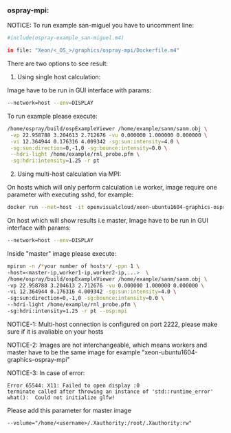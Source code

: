 ### ospray-mpi:
NOTICE: To run example san-miguel you have to uncomment line:
```bash
#include(ospray-example_san-miguel.m4)
```
```bash
in file: "Xeon/<_OS_>/graphics/ospray-mpi/Dockerfile.m4"
```
There are two options to see result:
1. Using single host calculation:

  Image have to be run in GUI interface with params:
  ```bash
  --network=host --env=DISPLAY
  ```
  To run example please execute:
```bash
/home/ospray/build/ospExampleViewer /home/example/sanm/sanm.obj \
 -vp 22.958788 3.204613 2.712676 -vu 0.000000 1.000000 0.000000 \
 -vi 12.364944 0.176316 4.009342 -sg:sun:intensity=4.0 \
 -sg:sun:direction=0,-1,0 -sg:bounce:intensity=0.0 \
 --hdri-light /home/example/rnl_probe.pfm \
 -sg:hdri:intensity=1.25 -r pt
```
2. Using multi-host calculation via MPI:

  On hosts which will only perform calculation i.e worker, image require one parameter with executing sshd, for example:
  ```bash
docker run --net=host -it openvisualcloud/xeon-ubuntu1604-graphics-ospray-mpi /usr/sbin/sshd -D
  ```
  On host which will show results i.e master,
  Image have to be run in GUI interface with params:
  ```bash
  --network=host --env=DISPLAY
  ```
  Inside "master" image please execute:
  ```bash
mpirun -n /*your number of hosts*/ -ppn 1 \
-host=<master-ip,worker1-ip,worker2-ip,...>  \
/home/ospray/build/ospExampleViewer /home/example/sanm/sanm.obj \
 -vp 22.958788 3.204613 2.712676 -vu 0.000000 1.000000 0.000000 \
 -vi 12.364944 0.176316 4.009342 -sg:sun:intensity=4.0 \
 -sg:sun:direction=0,-1,0 -sg:bounce:intensity=0.0 \
 --hdri-light /home/example/rnl_probe.pfm \
 -sg:hdri:intensity=1.25 -r pt --osp:mpi
  ```
  NOTICE-1: Multi-host connection is configured on port 2222, please make sure if it is avaliable on your hosts

  NOTICE-2: Images are not interchangeable, which means workers and master have to be the same image for example "xeon-ubuntu1604-graphics-ospray-mpi"

  NOTICE-3: In case of error:
  ```
  Error 65544: X11: Failed to open display :0
  terminate called after throwing an instance of 'std::runtime_error'
  what():  Could not initialize glfw!
  ```
  Please add this parameter for master image
  ```
  --volume="/home/<username>/.Xauthority:/root/.Xauthority:rw"
  ```
